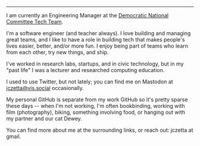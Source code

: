 ---

I am currently an Engineering Manager at the [Democratic National Committee Tech Team](https://democrats.org/dnc-tech/).

I'm a software engineer (and teacher always). I love building and managing great teams, and I like to have a role in building tech that makes people's lives easier, better, and/or more fun. I enjoy being part of teams who learn from each other, try new things, and ship.
      
I've worked in research labs, startups, and in civic technology, but in my "past life" I was a lecturer and researched computing education.
      
I used to use Twitter, but not lately; you can find me on Mastodon at <a href="https://vis.social/@jczetta">jczetta@vis.social</a> occasionally. 

My personal GitHub is separate from my work GitHub so it's pretty sparse these days -- when I'm not working, I'm often bookbinding, working with film (photography), biking, something involving food, or hanging out with my partner and our cat Dewey.

You can find more about me at the surrounding links, or reach out: jczetta at gmail.
